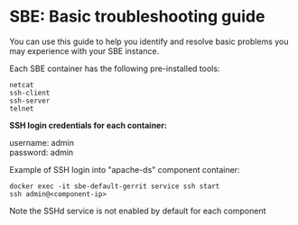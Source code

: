 # SBE: Basic troubleshooting guide

You can use this guide to help you identify and resolve basic problems you may experience with your SBE instance.

Each SBE container has the following pre-installed tools:

    netcat  
    ssh-client  
    ssh-server  
    telnet  
    

**SSH login credentials for each container:**

username: admin  
password: admin

Example of SSH login into "apache-ds" component container:

    docker exec -it sbe-default-gerrit service ssh start
    ssh admin@<component-ip>
    

Note the SSHd service is not enabled by default for each component
